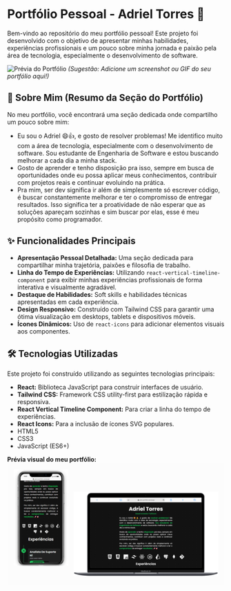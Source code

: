 # Portfólio Pessoal - Adriel Torres 🚀

Bem-vindo ao repositório do meu portfólio pessoal! Este projeto foi desenvolvido com o objetivo de apresentar minhas habilidades, experiências profissionais e um pouco sobre minha jornada e paixão pela área de tecnologia, especialmente o desenvolvimento de software.

![Prévia do Portfólio](adicione_o_link_para_um_screenshot_ou_gif_aqui.png)
*(Sugestão: Adicione um screenshot ou GIF do seu portfólio aqui!)*

## 📜 Sobre Mim (Resumo da Seção do Portfólio)

No meu portfólio, você encontrará uma seção dedicada onde compartilho um pouco sobre mim:
* Eu sou o Adriel 😄👍, e gosto de resolver problemas! Me identifico muito com a área de tecnologia, especialmente com o desenvolvimento de software. Sou estudante de Engenharia de Software e estou buscando melhorar a cada dia a minha stack.
* Gosto de aprender e tenho disposição pra isso, sempre em busca de oportunidades onde eu possa aplicar meus conhecimentos, contribuir com projetos reais e continuar evoluindo na prática.
* Pra mim, ser dev significa ir além de simplesmente só escrever código, é buscar constantemente melhorar e ter o compromisso de entregar resultados. Isso significa ter a proatividade de não esperar que as soluções apareçam sozinhas e sim buscar por elas, esse é meu propósito como programador.

## ✨ Funcionalidades Principais

* **Apresentação Pessoal Detalhada:** Uma seção dedicada para compartilhar minha trajetória, paixões e filosofia de trabalho.
* **Linha do Tempo de Experiências:** Utilizando `react-vertical-timeline-component` para exibir minhas experiências profissionais de forma interativa e visualmente agradável.
* **Destaque de Habilidades:** Soft skills e habilidades técnicas apresentadas em cada experiência.
* **Design Responsivo:** Construído com Tailwind CSS para garantir uma ótima visualização em desktops, tablets e dispositivos móveis.
* **Ícones Dinâmicos:** Uso de `react-icons` para adicionar elementos visuais aos componentes.

## 🛠️ Tecnologias Utilizadas

Este projeto foi construído utilizando as seguintes tecnologias principais:

* **React:** Biblioteca JavaScript para construir interfaces de usuário.
* **Tailwind CSS:** Framework CSS utility-first para estilização rápida e responsiva.
* **React Vertical Timeline Component:** Para criar a linha do tempo de experiências.
* **React Icons:** Para a inclusão de ícones SVG populares.
* HTML5
* CSS3
* JavaScript (ES6+)


**Prévia visual do meu portfólio:**
![Prévia do Portfólio](public/img/mockupPortfiolio.png)